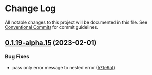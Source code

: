 # Change Log

All notable changes to this project will be documented in this file.
See [Conventional Commits](https://conventionalcommits.org) for commit guidelines.

## [0.1.19-alpha.15](https://github.com/just-paja/djorm/compare/v0.1.19-alpha.14...v0.1.19-alpha.15) (2023-02-01)


### Bug Fixes

* pass only error message to nested error ([521e9af](https://github.com/just-paja/djorm/commit/521e9afcccd18b6d0e76ba56213965c1846fcd42))
